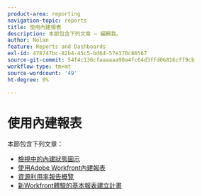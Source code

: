 ```yaml
---
product-area: reporting
navigation-topic: reports
title: 使用內建報表
description: 本節包含下列文章 — 編輯我。
author: Nolan
feature: Reports and Dashboards
exl-id: 478747bc-82b4-45c5-bd64-57e370c86567
source-git-commit: 54f4c136cfaaaaaa90a4fc64d3ffd06816cff9cb
workflow-type: tm+mt
source-wordcount: '49'
ht-degree: 0%

---
```


# 使用內建報表

本節包含下列文章：

* [檢視中的內建狀態圖示](../../../reports-and-dashboards/reports/using-built-in-reports/built-in-status-icons-views.md)
* [使用Adobe Workfront內建報表](../../../reports-and-dashboards/reports/using-built-in-reports/use-workfront-built-in-reports.md)
* [資源利用率報告概覽](../../../reports-and-dashboards/reports/using-built-in-reports/resource-utilization-report.md)
* [新Workfront體驗的基本報表建立計畫](https://one.workfront.com/s/basic-report-creation-program)
